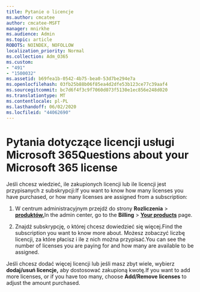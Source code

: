 ```yaml
---
title: Pytanie o licencje
ms.author: cmcatee
author: cmcatee-MSFT
manager: mnirkhe
ms.audience: Admin
ms.topic: article
ROBOTS: NOINDEX, NOFOLLOW
localization_priority: Normal
ms.collection: Adm_O365
ms.custom:
- "491"
- "1500032"
ms.assetid: b69fea1b-0542-4b75-bea0-53d7be294e7a
ms.openlocfilehash: 03fb25b88b06f85ea4d2dfe53b123ce77c39aaf4
ms.sourcegitcommit: bc7d6f4f3c9f7060d073f5130e1ec856e248d020
ms.translationtype: MT
ms.contentlocale: pl-PL
ms.lasthandoff: 06/02/2020
ms.locfileid: "44062690"
---
```

# <a name="questions-about-your-microsoft-365-license"></a><span data-ttu-id="81383-102">Pytania dotyczące licencji usługi Microsoft 365</span><span class="sxs-lookup"><span data-stu-id="81383-102">Questions about your Microsoft 365 license</span></span>

<span data-ttu-id="81383-103">Jeśli chcesz wiedzieć, ile zakupionych licencji lub ile licencji jest przypisanych z subskrypcji:</span><span class="sxs-lookup"><span data-stu-id="81383-103">If you want to know how many licenses you have purchased, or how many licenses are assigned from a subscription:</span></span>
  
1. <span data-ttu-id="81383-104">W centrum administracyjnym przejdź do strony **Rozliczenia** \> **[produktów.](https://go.microsoft.com/fwlink/p/?linkid=842054)**</span><span class="sxs-lookup"><span data-stu-id="81383-104">In the admin center, go to the **Billing** \> **[Your products](https://go.microsoft.com/fwlink/p/?linkid=842054)** page.</span></span>

2. <span data-ttu-id="81383-105">Znajdź subskrypcję, o której chcesz dowiedzieć się więcej.</span><span class="sxs-lookup"><span data-stu-id="81383-105">Find the subscription you want to know more about.</span></span> <span data-ttu-id="81383-106">Możesz zobaczyć liczbę licencji, za które płacisz i ile z nich można przypisać.</span><span class="sxs-lookup"><span data-stu-id="81383-106">You can see the number of licenses you are paying for and how many are available to be assigned.</span></span>

<span data-ttu-id="81383-107">Jeśli chcesz dodać więcej licencji lub jeśli masz zbyt wiele, wybierz **dodaj/usuń licencje,** aby dostosować zakupioną kwotę.</span><span class="sxs-lookup"><span data-stu-id="81383-107">If you want to add more licenses, or if you have too many, choose **Add/Remove licenses** to adjust the amount purchased.</span></span>